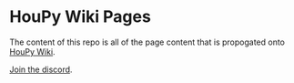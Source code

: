 # HouPy Wiki Pages

The content of this repo is all of the page content that is propogated onto [HouPy Wiki](https://houpywiki.com).

[Join the discord](https://discord.gg/5j9s6hVADs).

